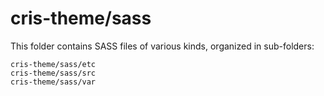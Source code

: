 # cris-theme/sass

This folder contains SASS files of various kinds, organized in sub-folders:

    cris-theme/sass/etc
    cris-theme/sass/src
    cris-theme/sass/var
